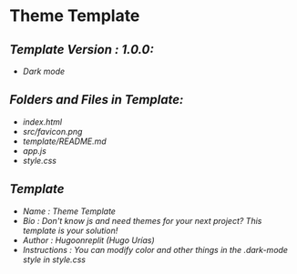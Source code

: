 # Theme Template

## _Template Version : 1.0.0:_
  * _Dark mode_
## _Folders and Files in Template:_
  * _index.html_
  * _src/favicon.png_
  * _template/README.md_
  * _app.js_
  * _style.css_

## _Template_
* _Name : Theme Template_
* _Bio  : Don't know js and need themes for your next project? This template is your solution!_
* _Author : Hugoonreplit (Hugo Urías)_
* _Instructions : You can modify color and other things in the .dark-mode style in style.css_